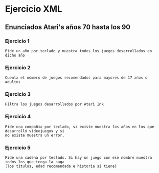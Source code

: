 # Ejercicio XML

## Enunciados Atari's años 70 hasta los 90

### 	Ejercicio 1

	Pide un año por teclado y muestra todos los juegos desarrollados en dicho año

### 	Ejercicio 2

	Cuenta el número de juegos recomendados para mayores de 17 años o adultos

### 	Ejercicio 3

	Filtra los juegos desarrollados por Atari Ink

### 	Ejercicio 4

	Pide una compañia por teclado, si existe muestra los años en los que desarrolló videojuegos y si
	no existe muestra un error.

### 	Ejercicio 5

	Pide una cadena por teclado. Si hay un juego con ese nombre muestra todos los que tenga la saga 
	(los títulos, edad recomendada e historia si tiene)

